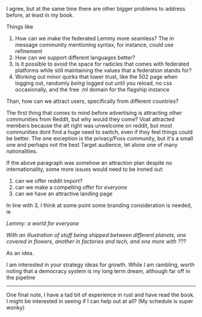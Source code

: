 I agree, but at the same time there are other bigger problems to address before, at least in my book.

Things like

1. How can we make the federated Lemmy more seamless? The in message community mentioning syntax, for instance, could use refinement
2. How can we support different languages better?
3. Is it possible to avoid the space for radicles that comes with federated platforms while still maintaining the values that a federation stands for?
4. Working out minor quirks that lower trust, like the 502 page when logging out, randomly *being* logged out until you reload, no css occasionally, and the free .ml domain for the flagship instance

Than, how can we attract users, specifically from different countries?

The first thing that comes to mind before advertising is attracting other communities from Reddit, but why would they come? Voat attracted members because the alt right was unwelcome on reddit, but most communities dont find a huge need to switch, even if they feel things could be better. The one exception is the privacy/Foss community, but it's a small one and perhaps not the best Target audience, let alone one of many nationalities.

If the above paragraph was somehow an attraction plan despite no internationality, some more issues would need to be ironed out:

1. can we offer reddit import?
2. can we make a compelling offer for *everyone*
3. can we have an attractive landing page

In line with 3, I think at some point some branding consideration is needed, ie

*Lemmy: a world for everyone*

*With an illustration of stuff being shipped between different planets, one covered in flowers, another in factories and tech, and one more with ???*

As an idea. 

I am interested in your strategy ideas for growth. While I am rambling, worth noting that a democracy system is my long term dream, although far off in the pipeline

---

One final note, I have a tad bit of experience in rust and have read the book. I might be interested in seeing if I can help out at all? (My schedule is super wonky)